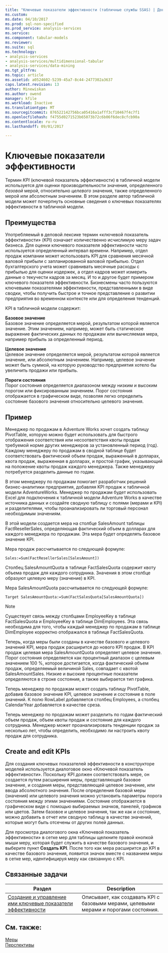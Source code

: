 ```yaml
---
title: "Ключевые показатели эффективности (табличные службы SSAS) | Документы Microsoft"
ms.custom: 
ms.date: 04/10/2017
ms.prod: sql-non-specified
ms.prod_service: analysis-services
ms.service: 
ms.component: tabular-models
ms.reviewer: 
ms.suite: sql
ms.technology:
- analysis-services
- analysis-services/multidimensional-tabular
- analysis-services/data-mining
ms.tgt_pltfrm: 
ms.topic: article
ms.assetid: a0524602-5239-45a7-8c44-2477302a3637
caps.latest.revision: 13
author: Minewiskan
ms.author: owend
manager: kfile
ms.workload: Inactive
ms.translationtype: MT
ms.sourcegitcommit: 876522142756bca05416a1afff3cf10467f4c7f1
ms.openlocfilehash: f4755d0271523b65073b72c6b06f6dec8cfcb90a
ms.contentlocale: ru-ru
ms.lasthandoff: 09/01/2017

---
```

# <a name="kpis"></a>Ключевые показатели эффективности
  Термин *KPI* (ключевой показатель эффективности) в табличной модели используется для оценки производительности значения, определенного *базовой* мерой, относительно *целевого* значения, также определенного мерой или абсолютным значением. В этом разделе автор табличной модели может почерпнуть основные сведения о ключевых показателях эффективности в табличной модели.  
  
##  <a name="bkmk_benefits"></a> Преимущества  
 Употребляемый в деловой лексике термин «ключевой показатель эффективности» (KPI) означает количественно исчислимую меру задач бизнеса. Для оценки ключевого показателя эффективности часто используется определенный интервал времени. Например, отдел продаж компании может использовать KPI для сравнения месячной валовой прибыли с запланированной валовой прибылью. Отдел бухгалтерского учета может сравнивать месячные расходы с прибылью для оценки издержек, а отдел кадров может измерить данные о текучести кадров за месяц. И то и другое будет примером ключевого показателя эффективности. Бизнесмены часто пользуются ключевыми показателями эффективности, представленными в виде сводки, чтобы получить быстрое и точное представление о развитии предприятия во временном контексте или для определения тенденций.  
  
 KPI в табличной модели содержит:  
  
 **Базовое значение**  
 Базовое значение определяется мерой, результатом которой является значение. Этим значением, например, может быть статическое выражение фактических данных по продажам или вычисляемая мера, например прибыль за определенный период.  
  
 **Целевое значение**  
 Целевое значение определяется мерой, результатом которой является значение, или абсолютным значением. Например, целевое значение может быть суммой, на которую руководство предприятия хотело бы увеличить продажи или прибыль.  
  
 **Пороги состояния**  
 Порог состояния определяется диапазоном между низким и высоким порогом или фиксированным значением. Порог состояния отображается в графическом виде, позволяя легко определить состояние базового значения относительно целевого значения.  
  
##  <a name="bkmk_example"></a> Пример  
 Менеджер по продажам в Adventure Works хочет создать таблицу PivotTable, которую можно будет использовать для быстрого отображения соответствия или несоответствия квоты продаж требуемой норме других менеджеров за установленный период (год). Каждому менеджеру по продажам в сводной таблице будет соответствовать фактический объем продаж, выраженный в долларах, квота продаж, выраженная в долларах, и простой график, указывающий на положение квоты продаж каждого менеджера. Также менеджеру потребуется разделить данные по годам.  
  
 В этом менеджеру по продажам помогает разработчик решений бизнес-аналитики предприятия, добавляя KPI продаж к табличной модели AdventureWorks. Менеджер по продажам будет использовать Excel для подключения к табличной модели Adventure Works в качестве источника данных и создайте сводную таблицу с полями (мерами и KPI) и разделителями, чтобы проанализировать ли торговый персонал необходимым значениям.  
  
 В этой модели создается мера на столбце SalesAmount таблицы FactResellerSales, определяющая фактический объем в долларах для каждого менеджера по продажам. Эта мера будет определять базовое значение KPI.  
  
 Мера продаж рассчитывается по следующей формуле:  
  
```  
Sales:=Sum(FactResellerSales[SalesAmount])  
```  
  
 Столбец SalesAmountQuota в таблице FactSalesQuota содержит квоту объема продаж для каждого сотрудника. Значения в этом столбце образуют целевую меру (значение) в KPI.  
  
 Мера SalesAmountQuota рассчитывается по следующей формуле:  
  
```  
Target SalesAmountQuota:=Sum(FactSalesQuota[SalesAmountQuota])  
```  
  
> [!NOTE]  
>  Существует связь между столбцами EmployeeKey в таблице FactSalesQuota и EmployeeKey в таблице DimEmployees. Эта связь необходима для того, чтобы каждый менеджер по продажам в таблице DimEmployee корректно отображался в таблице FactSalesQuota.  
  
 Теперь, когда меры были созданы в качестве базового и целевого значений KPI, мера продаж расширится до нового KPI продаж. В KPI продаж целевая мера SalesAmountQuota определяет целевое значение. Порог состояния определяется как процентный диапазон с целевым значением 100 %, которое достигается, когда фактический объем продаж, определяемый величиной Sales, совпадает с квотой SalesAmountSales. Низкие и высокие процентные показатели определяются в строке состояния, а также выбирается тип графика.  
  
 Теперь менеджер по продажам может создать таблицу PivotTable, добавив базовое значение KPI, целевое значение и состояние в поле значений. К полю RowLabel добавляется столбец Employees, а столбец CalendarYear добавляется в качестве среза.  
  
 Теперь менеджер по продажам может разделить по годам фактический объем продаж, объем квоты продаж и состояние для каждого сотрудника. Менеджер может проанализировать тенденции продаж за несколько лет, чтобы определить, необходимо ли настроить квоту продаж для сотрудника.  
  
##  <a name="bkmk_create"></a> Create and edit KPIs  
 Для создания ключевых показателей эффективности в конструкторе моделей используется диалоговое окно «Ключевой показатель эффективности». Поскольку KPI должен соответствовать мере, он создается путем расширения меры, представляющей базовое значение, и создания меры, представляющей целевое значение, или ввода абсолютного значения. После определения базовой меры (значения) или целевого значения можно установить параметры порога состояния между этими значениями. Состояние отображается в графическом виде с помощью выбираемых значков, панелей, графиков или цветов. Затем базовое и целевое значения, так же как и состояние, можно добавить в отчет или сводную таблицу в качестве значений, которые могут быть отсечены от других полей данных.  
  
 Для просмотра диалогового окна «Ключевой показатель эффективности» в сетке мер для таблицы щелкните правой кнопкой мыши меру, которая будет служить в качестве базового значения, и выберите пункт **Создать KPI**. После того как мера расширится до KPI в качестве базового значения, появится значок вместе с названием меры в сетке мер, идентифицируя меру как связанную с KPI.  
  
##  <a name="bkmk_related_tasks"></a> Связанные задачи  
  
|Раздел|Description|  
|-----------|-----------------|  
|[Создание и управление ими ключевые показатели эффективности](../../analysis-services/tabular-models/create-and-manage-kpis-ssas-tabular.md)|Описывает, как создавать KPI с базовыми мерами, целевыми мерами и порогами состояния.|  
  
## <a name="see-also"></a>См. также:  
 [Меры](../../analysis-services/tabular-models/measures-ssas-tabular.md)   
 [Перспективы](../../analysis-services/tabular-models/perspectives-ssas-tabular.md)  
  
  

